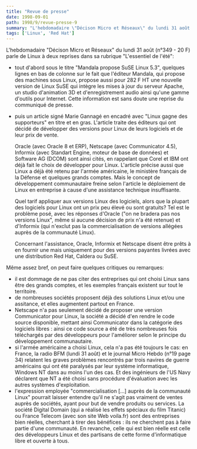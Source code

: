 ```yaml
---
title: "Revue de presse"
date: 1998-09-01
path: 1998/9/revue-presse-9
summary: "L'hebdomadaire \"Décison Micro et Réseaux\" du lundi 31 août (n°349 - 20 F) parle de Linux à deux reprises dans sa rubrique \"L'essentiel de l'été\": tout d'abord sous le titre \"Mandala propose SuSE Linux 5.3\", quelques lignes en bas de colonne sur le fait que l'éditeur Mandala, qui propose des machines sous Linux, propose aussi pour 282 F HT une nouvelle version de Linux SuSE qui intègre les mises à jour du serveur Apache, un studio d'animation 3D et d'enregistrement audio ainsi qu'une gamme d'outils pour Internet."
tags: ['Linux', 'Red Hat']
---
```


<P>
L'hebdomadaire "Décison Micro et Réseaux" du lundi 31 août (n°349 - 20
F) parle de Linux à deux reprises dans sa rubrique "L'essentiel de
l'été":
</P>

<UL>

<LI>tout d'abord sous le titre "Mandala propose SuSE Linux 5.3", quelques
lignes en bas de colonne sur le fait que l'éditeur Mandala, qui propose
des machines sous Linux, propose aussi pour 282 F HT une nouvelle
version de Linux SuSE qui intègre les mises à jour du serveur Apache, un
studio d'animation 3D et d'enregistrement audio ainsi qu'une gamme
d'outils pour Internet. Cette information est sans doute une reprise du
communiqué de presse.
<LI>
<P>puis un article signé Marie Gannagé en encadré avec "Linux gagne des
supporteurs" en titre et en gras. L'article traite des éditeurs qui ont
décidé de développer des versions pour Linux de leurs logiciels et de
leur prix de vente.
</P>

<P>
Oracle (avec Oracle 8 et ERP), Netscape (avec Communicator 4.5),
Informix (avec Standart Engine, moteur de base de données) et Software
AG (DCOM) sont ainsi cités, en rappelant que Corel et IBM ont déjà fait
le choix de développer pour Linux. L'article précise aussi que Linux a
déjà été retenu par l'armée américaine, le ministère français de la
Défense et quelques grands comptes. Mais le concept de développement
communautaire freine selon l'article le déploiement de Linux en
entreprise à cause d'une assistance technique insuffisante.
</P>

<P>
Quel tarif appliquer aux versions Linux des logiciels, alors que la
plupart des logiciels pour Linux ont un prix peu élevé ou sont gratuits?
Tel est le problème posé, avec les réponses d'Oracle ("on ne bradera
pas nos versions Linux", même si aucune décision de prix n'a été
retenue) et d'Informix (qui n'exclut pas la commercialisation de
versions allégées auprès de la communauté Linux).
</P>

<P>
Concernant l'assistance, Oracle, Informix et Netscape disent être prêts
à en fournir une mais uniquement pour des versions payantes livrées avec
une distribution Red Hat, Caldera ou SuSE.
</P>


</UL>

<P>
Même assez bref, on peut faire quelques critiques ou remarques:
</P>

<UL>

<LI>il est dommage de ne pas citer des entreprises qui ont choisi Linux
sans être des grands comptes, et les exemples français existent sur tout
le territoire.
<LI>de nombreuses sociétés proposent déjà des solutions Linux et/ou une
assitance, et elles augmentent partout en France.
<LI>Netscape n'a pas seulement décidé de proposer une version Communicator
pour Linux, la société a décidé d'en rendre le code source disponible,
mettant ainsi Communicator dans la catégorie des logiciels libres :
ainsi ce code source a été de très nombreuses fois téléchargés par des
développeurs pour l'améliorer selon le principe du développement
communautaire.
<LI>si l'armée américaine a choisi Linux, cela n'a pas été toujours le cas:
en France, la radio BFM (lundi 31 août) et le journal Micro Hebdo
(n°19 page 34) relatent les graves problèmes rencontrés par trois
navires de guerre américains qui ont été paralysés par leur système
informatique, Windows NT dans au moins l'un des cas. Et des ingénieurs
de l'US Navy déclarent que NT a été choisi sans procédure d'évaluation
avec les autres systèmes d'exploitation.
<LI>l'expression employée "commercialisation [...] auprès de la communauté
Linux" pourrait laisser entendre qu'il ne s'agit pas vraiment de ventes
auprès de sociétés, ayant pour but de vendre produits ou services. La
société Digital Domain (qui a réalisé les effets spéciaux du film
Titanic) ou France Telecom (avec son site Web voila.fr) sont des
entreprises bien réelles, cherchant à tirer des bénéfices : ils ne
cherchent pas à faire partie d'une communauté. En revanche, celle qui
est bien réelle est celle des développeurs Linux et des partisans de
cette forme d'informatique libre et ouverte à tous.
</UL>


